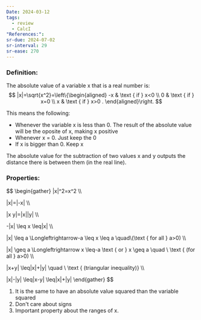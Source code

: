 ```yaml
---
Date: 2024-03-12
tags:
  - review
  - CalcI
"References:":
sr-due: 2024-07-02
sr-interval: 29
sr-ease: 270
---
```

### Definition: 
The absolute value of a variable x that is a real number is: 
$$
|x|=\sqrt{x^2}=\left\{\begin{aligned}
-x & \text { if } x<0 \\
0 & \text { if } x=0 \\
x & \text { if } x>0 .
\end{aligned}\right.
$$

This means the following: 
+ Whenever the variable x is less than 0. The result of the absolute value will be the oposite of x, making x positive
+ Whenever x = 0. Just keep the 0
+ If x is bigger than 0. Keep x

The absolute value for the subtraction of two values x and y outputs the distance there is between them (in the real line).  
### Properties: 
$$
\begin{gather}
 |x|^2=x^2 \\\\
 
 |x|=|-x|  \\\\
 
 |x y|=|x||y| \\\\
 
 -|x| \leq x \leq|x| \\\\
 
 |x| \leq a \Longleftrightarrow-a \leq x \leq a \quad\\(\text { for all } a>0)  \\\\
 
 |x| \geq a \Longleftrightarrow x \leq-a \text { or } x \geq a \quad \\ \text { (for all } a>0) \\\\
 
 |x+y| \leq|x|+|y| \quad \\ \text { (triangular inequality)} \\\\
 
 |x|-|y| \leq|x-y| \leq|x|+|y|
\end{gather}
$$

1. It is the same to have an absolute value squared than the variable squared
2. Don't care about signs
3. Important property about the ranges of x.